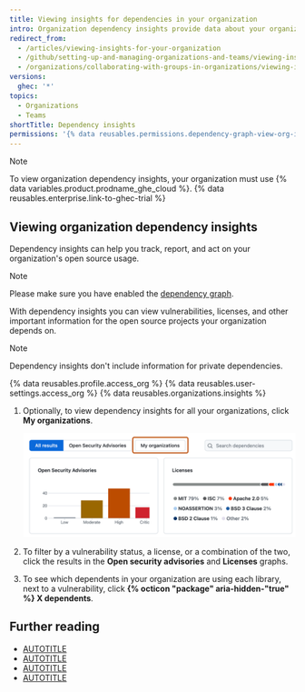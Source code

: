 ```yaml
---
title: Viewing insights for dependencies in your organization
intro: Organization dependency insights provide data about your organization dependencies.
redirect_from:
  - /articles/viewing-insights-for-your-organization
  - /github/setting-up-and-managing-organizations-and-teams/viewing-insights-for-your-organization
  - /organizations/collaborating-with-groups-in-organizations/viewing-insights-for-your-organization
versions:
  ghec: '*'
topics:
  - Organizations
  - Teams
shortTitle: Dependency insights
permissions: '{% data reusables.permissions.dependency-graph-view-org-insights %}'
---
```


> [!NOTE]
> To view organization dependency insights, your organization must use {% data variables.product.prodname_ghe_cloud %}. {% data reusables.enterprise.link-to-ghec-trial %}

## Viewing organization dependency insights

Dependency insights can help you track, report, and act on your organization's open source usage.

> [!NOTE]
> Please make sure you have enabled the [dependency graph](/code-security/supply-chain-security/understanding-your-software-supply-chain/configuring-the-dependency-graph).

With dependency insights you can view vulnerabilities, licenses, and other important information for the open source projects your organization depends on.

> [!NOTE]
> Dependency insights don't include information for private dependencies.

{% data reusables.profile.access_org %}
{% data reusables.user-settings.access_org %}
{% data reusables.organizations.insights %}
1. Optionally, to view dependency insights for all your organizations, click **My organizations**.

   ![Screenshot of the "Dependency insights" page. A button, labeled "My organizations," is outlined in dark orange.](/assets/images/help/organizations/org-insights-dependencies-my-orgs-button.png)
1. To filter by a vulnerability status, a license, or a combination of the two, click the results in the **Open security advisories** and **Licenses** graphs.
1. To see which dependents in your organization are using each library, next to a vulnerability, click **{% octicon "package" aria-hidden-"true" %} X dependents**.

## Further reading

* [AUTOTITLE](/organizations/collaborating-with-groups-in-organizations/about-organizations)
* [AUTOTITLE](/code-security/supply-chain-security/understanding-your-software-supply-chain/exploring-the-dependencies-of-a-repository)
* [AUTOTITLE](/organizations/managing-organization-settings/changing-the-visibility-of-your-organizations-dependency-insights)
* [AUTOTITLE](/admin/policies/enforcing-policies-for-your-enterprise/enforcing-policies-for-code-security-and-analysis-for-your-enterprise#enforcing-a-policy-for-visibility-of-dependency-insights)
